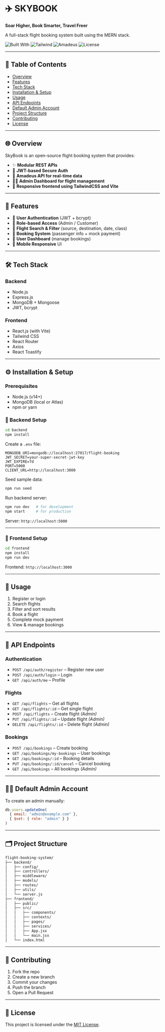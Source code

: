 
# ✈️ SKYBOOK
**Soar Higher, Book Smarter, Travel Freer**

A full-stack flight booking system built using the MERN stack.

![Built With](https://img.shields.io/badge/Stack-MERN-blue?style=for-the-badge)
![Tailwind](https://img.shields.io/badge/UI-TailwindCSS-informational?style=for-the-badge)
![Amadeus](https://img.shields.io/badge/API-Amadeus-red?style=for-the-badge)
![License](https://img.shields.io/badge/License-MIT-green?style=for-the-badge)

---

## 📑 Table of Contents

- [Overview](#overview)
- [Features](#features)
- [Tech Stack](#tech-stack)
- [Installation & Setup](#installation--setup)
- [Usage](#usage)
- [API Endpoints](#api-endpoints)
- [Default Admin Account](#default-admin-account)
- [Project Structure](#project-structure)
- [Contributing](#contributing)
- [License](#license)

---

## 🌐 Overview

SkyBook is an open-source flight booking system that provides:
- ✨ **Modular REST APIs**
- 🔐 **JWT-based Secure Auth**
- 🔁 **Amadeus API for real-time data**
- 🧑‍💼 **Admin Dashboard for flight management**
- 📱 **Responsive frontend using TailwindCSS and Vite**

---

## 🚀 Features

- 🔐 **User Authentication** (JWT + bcrypt)
- 👥 **Role-based Access** (Admin / Customer)
- 🧭 **Flight Search & Filter** (source, destination, date, class)
- 📖 **Booking System** (passenger info + mock payment)
- 🧾 **User Dashboard** (manage bookings)
- 📱 **Mobile Responsive** UI

---

## 🛠 Tech Stack

### Backend
- Node.js
- Express.js
- MongoDB + Mongoose
- JWT, bcrypt

### Frontend
- React.js (with Vite)
- Tailwind CSS
- React Router
- Axios
- React Toastify

---

## ⚙️ Installation & Setup

### Prerequisites

- Node.js (v14+)
- MongoDB (local or Atlas)
- npm or yarn

### 🔧 Backend Setup

```bash
cd backend
npm install
```

Create a `.env` file:

```env
MONGODB_URI=mongodb://localhost:27017/flight-booking
JWT_SECRET=your-super-secret-jwt-key
JWT_EXPIRE=7d
PORT=5000
CLIENT_URL=http://localhost:3000
```

Seed sample data:
```bash
npm run seed
```

Run backend server:
```bash
npm run dev   # for development
npm start     # for production
```

Server: `http://localhost:5000`

---

### 🎨 Frontend Setup

```bash
cd frontend
npm install
npm run dev
```

Frontend: `http://localhost:3000`

---

## 🧭 Usage

1. Register or login
2. Search flights
3. Filter and sort results
4. Book a flight
5. Complete mock payment
6. View & manage bookings

---

## 🧪 API Endpoints

### Authentication
- `POST /api/auth/register` – Register new user  
- `POST /api/auth/login` – Login  
- `GET /api/auth/me` – Profile  

### Flights
- `GET /api/flights` – Get all flights  
- `GET /api/flights/:id` – Get single flight  
- `POST /api/flights` – Create flight *(Admin)*  
- `PUT /api/flights/:id` – Update flight *(Admin)*  
- `DELETE /api/flights/:id` – Delete flight *(Admin)*  

### Bookings
- `POST /api/bookings` – Create booking  
- `GET /api/bookings/my-bookings` – User bookings  
- `GET /api/bookings/:id` – Booking details  
- `PUT /api/bookings/:id/cancel` – Cancel booking  
- `GET /api/bookings` – All bookings *(Admin)*  

---

## 👨‍💼 Default Admin Account

To create an admin manually:

```js
db.users.updateOne(
  { email: "admin@example.com" },
  { $set: { role: "admin" } }
)
```

---

## 🗂 Project Structure

```bash
flight-booking-system/
├── backend/
│   ├── config/
│   ├── controllers/
│   ├── middleware/
│   ├── models/
│   ├── routes/
│   ├── utils/
│   └── server.js
├── frontend/
│   ├── public/
│   ├── src/
│   │   ├── components/
│   │   ├── contexts/
│   │   ├── pages/
│   │   ├── services/
│   │   ├── App.jsx
│   │   └── main.jsx
│   └── index.html
```

---

## 🤝 Contributing

1. Fork the repo
2. Create a new branch
3. Commit your changes
4. Push the branch
5. Open a Pull Request

---

## 📄 License

This project is licensed under the [MIT License](LICENSE).
